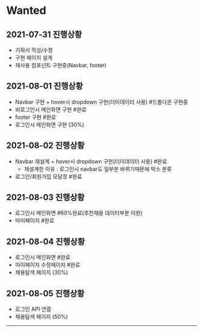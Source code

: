 # Wanted  
## 2021-07-31 진행상황  
- 기획서 작성/수정  
- 구현 페이지 설계  
- 재사용 컴포넌트 구현중(Navbar, footer)  
  
## 2021-08-01 진행상황  
- Navbar 구현 + hover시 dropdown 구현(더미데이터 사용) #드롭다운 구현중  
- 비로그인시 메인화면 구현  #완료
- footer 구현 #완료  
- 로그인시 메인화면 구현 (30%)  
  
## 2021-08-02 진행상황  
- Navbar 재설계 + hover시 dropdown 구현(더미데이터 사용) #완료  
    - 재설계한 이유 : 로그인시 navbar도 일부분 바뀌기때문에 박스 분류    
- 로그인/회원가입 모달창 #완료  
  
## 2021-08-03 진행상황  
- 로그인시 메인화면 #60%완료(추천채용 데이터부분 미완)  
- 마이페이지 #완료   
  
## 2021-08-04 진행상황  
- 로그인시 메인화면 #완료  
- 마이페이지 수정페이지 #완료  
- 채용탐색 페이지 (30%)   
  
## 2021-08-05 진행상황  
- 로그인 API 연결   
- 채용탐색 페이지 (50%)  

---  


